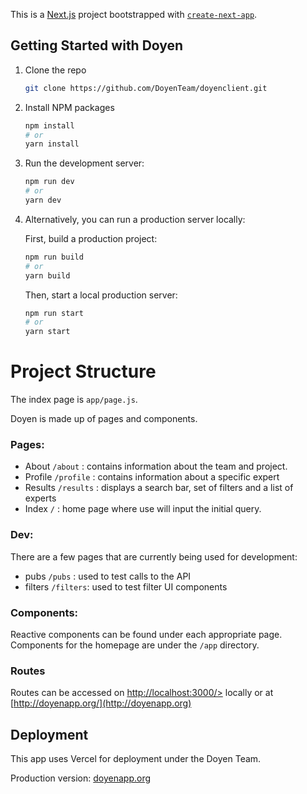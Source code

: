 This is a [Next.js](https://nextjs.org/) project bootstrapped with [`create-next-app`](https://github.com/vercel/next.js/tree/canary/packages/create-next-app).

## Getting Started with Doyen

1. Clone the repo
   ```sh
   git clone https://github.com/DoyenTeam/doyenclient.git
   ```
2. Install NPM packages
   ```sh
   npm install
   # or
   yarn install
   ```
3. Run the development server:
   ```sh
   npm run dev
   # or
   yarn dev
   ```
4. Alternatively, you can run a production server locally:

   First, build a production project:

   ```sh
   npm run build
   # or
   yarn build
   ```

   Then, start a local production server:

   ```sh
   npm run start
   # or
   yarn start
   ```

# Project Structure

The index page is `app/page.js`.

Doyen is made up of pages and components.

### Pages:

- About `/about` : contains information about the team and project.
- Profile `/profile` : contains information about a specific expert
- Results `/results` : displays a search bar, set of filters and a list of experts
- Index `/` : home page where use will input the initial query.

### Dev:

There are a few pages that are currently being used for development:

- pubs `/pubs` : used to test calls to the API
- filters `/filters`: used to test filter UI components

### Components:

Reactive components can be found under each appropriate page. Components for the homepage are under the `/app` directory.

### Routes

Routes can be accessed on [http://localhost:3000/>](http://localhost:3000/) locally or at [http://doyenapp.org/](http://doyenapp.org)

## Deployment

This app uses Vercel for deployment under the Doyen Team.

Production version: [doyenapp.org](https://doyenapp.org)
